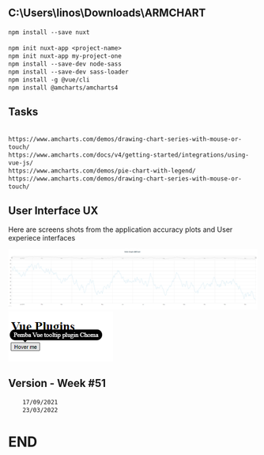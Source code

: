 ## C:\Users\linos\Downloads\ARMCHART


```
npm install --save nuxt

npm init nuxt-app <project-name>
npm init nuxt-app my-project-one
npm install --save-dev node-sass
npm install --save-dev sass-loader
npm install -g @vue/cli
npm install @amcharts/amcharts4

```


## Tasks
```

https://www.amcharts.com/demos/drawing-chart-series-with-mouse-or-touch/
https://www.amcharts.com/docs/v4/getting-started/integrations/using-vue-js/
https://www.amcharts.com/demos/pie-chart-with-legend/
https://www.amcharts.com/demos/drawing-chart-series-with-mouse-or-touch/

```

## User Interface UX

Here are screens shots from the application accuracy plots and User experiece interfaces

![M#01](https://github.com/LINOSNCHENA/TOOLTIP-AND-AMCHARTS/blob/master/UXView/page1.png)
![M#02](https://github.com/LINOSNCHENA/TOOLTIP-AND-AMCHARTS/blob/master/UXView/page2.png)



## Version - Week #51

```
    17/09/2021
    23/03/2022
```

# END